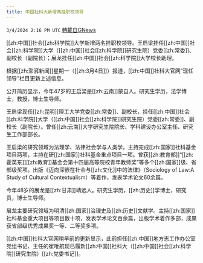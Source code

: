 ```yaml
---
title: 中国社科大新增两挂职校领导
---
```

`3/4/2024 2:16 PM UTC` [轉載自GNews](https://gnews.org/articles/2363984)

[[zh:中国]]社会[[zh:科学院]]大学新增两名挂职校领导。王启梁挂任[[zh:中国]]社会[[zh:科学院]]大学（[[zh:中国]]社会[[zh:科学院]]研究生院）党委[[zh:常委]]、副校长（副院长）；展龙挂任[[zh:中国]]社会[[zh:科学院]]大学校长助理。

根据[[zh:澎湃新闻]]星期一（[[zh:3月4日]]）报道，[[zh:中国]]社科大官网“现任领导”栏目更新上述信息。

公开简历显示，今年47岁的王启梁是[[zh:云南]]蒙自人。研究生学历，法学博士，教授，博士生导师。

王启梁现任[[zh:昆明]]理工大学党委[[zh:常委]]、副校长，挂任[[zh:中国]]社会[[zh:科学院]]大学（[[zh:中国]]社会[[zh:科学院]]研究生院）党委[[zh:常委]]、副校长（副院长）。曾任[[zh:云南]]大学研究生院院长、学科建设办公室主任、研究生工作部部长。

王启梁的研究领域为法理学、法律社会学与人类学。主持完成[[zh:国家]]社科基金项目两项，主持在研[[zh:国家]]社科基金重点项目一项。曾获[[zh:教育部]]“[[zh:霍英东]][[zh:教育]]基金会第十四届高等院校青年教师奖”等多个[[zh:国家]]级、省部级奖项。出版《迈向深嵌在社会与[[zh:文化]]中的法律》（Sociology of Law:A Study of Cultural Contextualism）等着作，发表学术论文60余篇。

今年48岁的展龙是[[zh:甘肃]]靖远人。研究生学历，[[zh:历史]]学博士，研究员，博士生导师。

展龙主要研究领域为明清[[zh:国家]]治理史及[[zh:历史]]文献学。主持[[zh:国家]]社科基金重大项目等项目数十项，发表学术论文百余篇，出版学术着作多部，成果获省部级优秀成果奖一等、二等奖多项。

[[zh:中国]]社科大官网稍早前的更新显示，此前担任[[zh:中国]]地方志工作办公室党组书记、主任的崔唯航现已履新[[zh:中国]]社科大（[[zh:中国]]社会[[zh:科学院]]研究生院）[[zh:党委书记]]。
